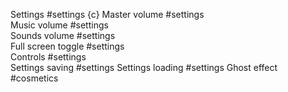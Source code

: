 Settings               #settings {c}
    Master volume      #settings            
    Music volume       #settings            
    Sounds volume      #settings            
    Full screen toggle #settings                
    Controls           #settings        
    Settings saving    #settings
    Settings loading   #settings
Ghost effect           #cosmetics    
